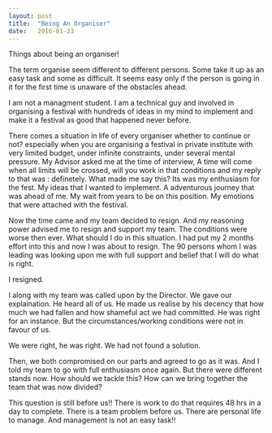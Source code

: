 ```yaml
---
layout: post
title:  "Being An Organiser"
date:   2016-01-23
---
```

<div style="text-align: justified;">
Things about being an organiser!

The term organise seem different to different persons. Some take it up as an easy task and some as difficult. It seems easy only if the person is going in it for the first time is unaware of the obstacles ahead.

I am not a managment student. I am a technical guy and involved in organising a festival with hundreds of ideas in my mind to implement and make it a festival as good that happened never before.

There comes a situation in life of every organiser whether to continue or not? especially when you are organising a festival in private institute with very limited budget, under infinite constraints, under several mental pressure. My Advisor asked me at the time of interview, A time will come when all limits will be crossed, will you work in that conditions and my reply to that was : definetely.
What made me say this? Its was my enthusiasm for the fest. My ideas that I wanted to implement. A adventurous journey that was ahead of me. My wait from years to be on this position. My emotions that were attached with the festival.

Now the time came and my team decided to resign. And my reasoning power advised me to resign and support my team. The conditions were worse then ever. What should I do in this situation. I had put my 2 months effort into this and now I was about to resign. The 90 persons whom I was leading was looking upon me with full support and belief that I will do what is right.

I resigned.

I along with my team was called upon by the Director. We gave our explaination. He heard all of us. He made us realise by his decency that how much we had fallen and how shameful act we had committed. He was right for an instance. But the circumstances/working conditions were not in favour of us. 

We were right, he was right. We had not found a solution. 

Then, we both compromised on our parts and agreed to go as it was. And I told my team to go with full enthusiasm once again. But there were different stands now. How should we tackle this? How can we bring together the team that was now divided?

This question is still before us!! There is work to do that requires 48 hrs in a day to complete. There is a team problem before us. There are personal life to manage. And management is not an easy task!!
</div>


